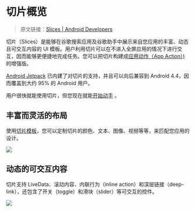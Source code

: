 # 切片概览
> 原文链接：[Slices  |  Android Developers](https://developer.android.google.cn/guide/slices)

切片（Slices）是能够在谷歌搜索应用及谷歌助手中展示来自您应用的丰富、动态且可交互内容的 UI 模板。用户利用切片可以在不进入全屏应用的情况下进行交互，因而能够更便捷地完成任务。您可以把切片构建成[应用动作（App Action）)](https://developer.android.google.cn/guide/actions?hl=zh-cn)的增强版。

[Android Jetpack](https://github.com/Android-Jetpack-Chinese-Translation/android-jetpack-chinese-translation/blob/master/ANDROID_JETPACK/A_Overview.md) 已内建了对切片的支持，并且可以向后兼容到 Android 4.4，因而覆盖到大约 95% 的 Android 用户。

用户很快就能使用切片，但您现在就能[开始动手](https://github.com/Android-Jetpack-Chinese-Translation/android-jetpack-chinese-translation/blob/master/DOCS/B_Guides/3_Core_topics/3_23_Slices/3_23_2_Getting_started.md) 。

## 丰富而灵活的布局

使用[切片模板](https://github.com/Android-Jetpack-Chinese-Translation/android-jetpack-chinese-translation/blob/master/DOCS/B_Guides/3_Core_topics/3_23_Slices/3_23_3_Slice_templates.md)，您可以定制切片的颜色、文本、图像、视频等等，来匹配您应用的设计。

![](https://developer.android.google.cn/guide/slices/images/slices-landing-example-1.png?hl=zh-cn)

## 动态的可交互内容

切片支持 LiveData、滚动内容、内联行为（inline action）和深层链接（deep-link），还包含了开关（toggle）和滑块（slider）等可交互的控件。

![](https://developer.android.google.cn/guide/slices/images/slices-landing-example-3.png?hl=zh-cn)

